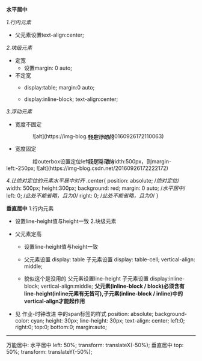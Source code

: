 **水平居中**

  *1.行内元素*
  * 父元素设置text-align:center;

  *2.块级元素*
  * 定宽
    * 设置margin: 0 auto;
  * 不定宽
    * display:table;
      margin:0 auto;

    * display:inline-block;
      text-align:center;

  *3.浮动元素*
  * 宽度不固定
  <div class="outerbox">
    <div class="innerbox">我是浮动的</div>
  </div>
  <style>
    .outerbox{
      float:left; 
      position:relative; 
      left:50%; 
    } 
    .innerbox{ 	
      float:left; 
      position:relative; 
      right:50%; 
    }
  </style>
  ![alt](https://img-blog.csdn.net/20160926172110063)

  * 宽度固定
  <div class="outerbox">
    <div class="innerbox">我是浮动的</div>
  </div>
  给outerbox设置定位left:50%;
  若width:500px，则margin-left:-250px;
  ![alt](https://img-blog.csdn.net/20160926172222172)

  *4.让绝对定位的元素水平居中对齐*
  .center{
    position: absolute; /*绝对定位*/
    width: 500px;
    height:300px;
    background: red;
    margin: 0 auto; /*水平居中*/
    left: 0; /*此处不能省略，且为0*/
    right: 0; /*此处不能省略，且为0*/
  }

**垂直居中**
  1.行内元素
  * 设置line-height值与height一致
  2.块级元素
  * 父元素定高

    * 设置line-height值与height一致
    
    * 父元素设置
      display: table 
      子元素设置
      display: table-cell;
      vertical-align: middle;
    
    * 貌似这个是没用的
      父元素设置line-height
      子元素设置
      display:inline-block;
      vertical-align:middle;
    **父元素(inline-block / block)必须含有line-height(inline元素有无皆可),子元素(inline-block / inline)中的vertical-align才能起作用**



* 见 作业-时钟改进 中的span标签的样式
      position: absolute;
      background-color: cyan;
      <!-- 让盒子里面的元素居中 -->
      height: 30px;
      line-height: 30px;
      text-align: center;
      <!-- 让盒子居中 -->
      left:0;
      right:0;
      top:0;
      bottom:0;
      margin:auto;

***
万能居中:
  水平居中
    left: 50%;
    transform: translateX(-50%);
  垂直居中
    top: 50%;
    transform: translateY(-50%);